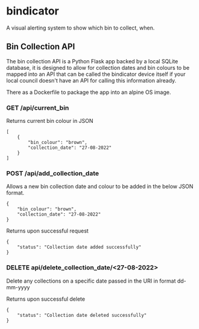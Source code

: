 # bindicator
A visual alerting system to show which bin to collect, when.

## Bin Collection API
The bin collection API is a Python Flask app backed by a local SQLite database, it is designed to allow for collection
dates and bin colours to be mapped into an API that can be called the bindicator device itself if your local council
doesn't have an API for calling this information already.

There as a Dockerfile to package the app into an alpine OS image.



### GET /api/current_bin
Returns current bin colour in JSON
```
[
    {
        "bin_colour": "brown",
        "collection_date": "27-08-2022"
    }
]
```

### POST /api/add_collection_date
Allows a new bin collection date and colour to be added in the below JSON format.
```
{
    "bin_colour": "brown",
    "collection_date": "27-08-2022"
}
```

Returns upon successful request
```
{
    "status": "Collection date added successfully"
}
```

### DELETE api/delete_collection_date/<27-08-2022>
Delete any collections on a specific date passed in the URI in format dd-mm-yyyy

Returns upon successful delete
```
{
    "status": "Collection date deleted successfully"
}
```

## 
